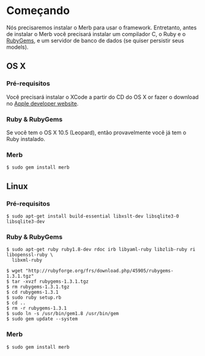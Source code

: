 # Começando
Nós precisaremos instalar o Merb para usar o framework. Entretanto, antes de instalar o Merb você precisará instalar um compilador C, o Ruby e o [RubyGems](http://www.rubygems.org/), e um servidor de banco de dados (se quiser persistir seus models).

## OS X

### Pré-requisitos
Você precisará instalar o XCode a partir do CD do OS X or fazer o download no [Apple developer website](http://developer.apple.com/technology/xcode.html).

### Ruby & RubyGems
Se você tem o OS X 10.5 (Leopard), então provavelmente você já tem o Ruby instalado.

### Merb
    $ sudo gem install merb


## Linux

### Pré-requisitos

    $ sudo apt-get install build-essential libxslt-dev libsqlite3-0 libsqlite3-dev

### Ruby & RubyGems

    $ sudo apt-get ruby ruby1.8-dev rdoc irb libyaml-ruby libzlib-ruby ri libopenssl-ruby \
      libxml-ruby

    $ wget "http://rubyforge.org/frs/download.php/45905/rubygems-1.3.1.tgz"
    $ tar -xvzf rubygems-1.3.1.tgz
    $ rm rubygems-1.3.1.tgz
    $ cd rubygems-1.3.1
    $ sudo ruby setup.rb
    $ cd ..
    $ rm -r rubygems-1.3.1
    $ sudo ln -s /usr/bin/gem1.8 /usr/bin/gem
    $ sudo gem update --system


### Merb

    $ sudo gem install merb
